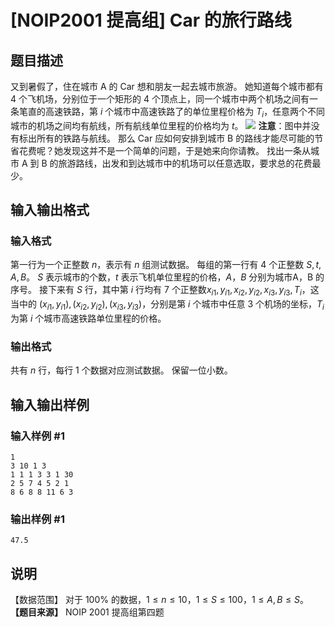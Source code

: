 # [NOIP2001 提高组] Car 的旅行路线

## 题目描述

又到暑假了，住在城市 A 的 Car 想和朋友一起去城市旅游。 她知道每个城市都有 $4$ 个飞机场，分别位于一个矩形的 $4$ 个顶点上，同一个城市中两个机场之间有一条笔直的高速铁路，第 $i$ 个城市中高速铁路了的单位里程价格为 $T_i$，任意两个不同城市的机场之间均有航线，所有航线单位里程的价格均为 $t$。 ![](https://cdn.luogu.com.cn/upload/image_hosting/lxmsezev.png) **注意**：图中并没有标出所有的铁路与航线。 那么 Car 应如何安排到城市 B 的路线才能尽可能的节省花费呢？她发现这并不是一个简单的问题，于是她来向你请教。 找出一条从城市 A 到 B 的旅游路线，出发和到达城市中的机场可以任意选取，要求总的花费最少。 

## 输入输出格式

### 输入格式

  

第一行为一个正整数 $n$，表示有 $n$ 组测试数据。 每组的第一行有 $4$ 个正整数 $S,t,A,B$。 $S$ 表示城市的个数，$t$
表示飞机单位里程的价格，$A$，$B$ 分别为城市A，B 的序号。 接下来有 $S$ 行，其中第 $i$ 行均有 $7$
个正整数$x_{i1},y_{i1},x_{i2},y_{i2},x_{i3},y_{i3},T_i$，这当中的 $(x_{i1},y_{i1}),
(x_{i2},y_{i2}), (x_{i3},y_{i3})$，分别是第 $i$ 个城市中任意 $3$ 个机场的坐标，$T_i$ 为第 $i$
个城市高速铁路单位里程的价格。

### 输出格式

  

共有 $n$ 行，每行 $1$ 个数据对应测试数据。 保留一位小数。

## 输入输出样例

### 输入样例 #1

    
    
    1
    3 10 1 3
    1 1 1 3 3 1 30
    2 5 7 4 5 2 1
    8 6 8 8 11 6 3

### 输出样例 #1

    
    
    47.5

## 说明

【数据范围】 对于 $100\%$ 的数据，$1\le n \le 10$，$1\le S \le 100$，$1\le A,B \le S$。
**【题目来源】** NOIP 2001 提高组第四题

